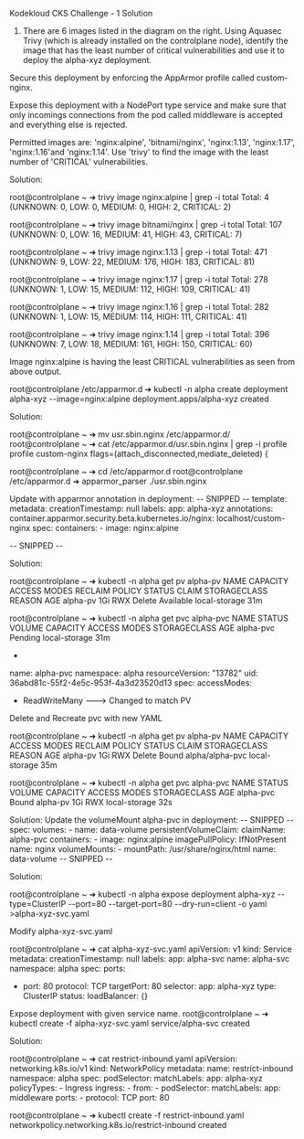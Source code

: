 Kodekloud CKS Challenge - 1 Solution


1. There are 6 images listed in the diagram on the right. Using Aquasec Trivy (which is already installed on the controlplane node), identify the image that has the least number of critical vulnerabilities and use it to deploy the alpha-xyz deployment.

Secure this deployment by enforcing the AppArmor profile called custom-nginx.

Expose this deployment with a NodePort type service and make sure that only incomings connections from the pod called middleware is accepted and everything else is rejected.

Permitted images are: 'nginx:alpine', 'bitnami/nginx', 'nginx:1.13', 'nginx:1.17', 'nginx:1.16'and 'nginx:1.14'. Use 'trivy' to find the image with the least number of 'CRITICAL' vulnerabilities.

Solution:

root@controlplane ~ ➜ trivy image nginx:alpine | grep -i total
Total: 4 (UNKNOWN: 0, LOW: 0, MEDIUM: 0, HIGH: 2, CRITICAL: 2)

root@controlplane ~ ➜  trivy image bitnami/nginx | grep -i total
Total: 107 (UNKNOWN: 0, LOW: 16, MEDIUM: 41, HIGH: 43, CRITICAL: 7)

root@controlplane ~ ➜  trivy image nginx:1.13 | grep -i total
Total: 471 (UNKNOWN: 9, LOW: 22, MEDIUM: 176, HIGH: 183, CRITICAL: 81)

root@controlplane ~ ➜  trivy image nginx:1.17 | grep -i total
Total: 278 (UNKNOWN: 1, LOW: 15, MEDIUM: 112, HIGH: 109, CRITICAL: 41)

root@controlplane ~ ➜  trivy image nginx:1.16 | grep -i total
Total: 282 (UNKNOWN: 1, LOW: 15, MEDIUM: 114, HIGH: 111, CRITICAL: 41)

root@controlplane ~ ➜  trivy image nginx:1.14 | grep -i total
Total: 396 (UNKNOWN: 7, LOW: 18, MEDIUM: 161, HIGH: 150, CRITICAL: 60)

Image nginx:alpine is having the least CRITICAL vulnerabilities as seen from above output.

root@controlplane /etc/apparmor.d ➜  kubectl -n alpha create deployment alpha-xyz --image=nginx:alpine
deployment.apps/alpha-xyz created

Solution:

root@controlplane ~ ➜  mv usr.sbin.nginx /etc/apparmor.d/
root@controlplane ~ ➜  cat /etc/apparmor.d/usr.sbin.nginx | grep -i profile
profile custom-nginx flags=(attach_disconnected,mediate_deleted) {

root@controlplane ~ ➜  cd /etc/apparmor.d
root@controlplane /etc/apparmor.d ➜  apparmor_parser ./usr.sbin.nginx 

Update with apparmor annotation in deployment:
-- SNIPPED -- 
  template:
    metadata:
      creationTimestamp: null
      labels:
        app: alpha-xyz
      annotations:
        container.apparmor.security.beta.kubernetes.io/nginx: localhost/custom-nginx
    spec:
      containers:
      - image: nginx:alpine
    
-- SNIPPED --   

Solution:

root@controlplane ~ ➜  kubectl -n alpha get pv alpha-pv 
NAME       CAPACITY   ACCESS MODES   RECLAIM POLICY   STATUS      CLAIM   STORAGECLASS    REASON   AGE
alpha-pv   1Gi        RWX            Delete           Available           local-storage            31m

root@controlplane ~ ➜  kubectl -n alpha get pvc alpha-pvc 
NAME        STATUS    VOLUME   CAPACITY   ACCESS MODES   STORAGECLASS    AGE
alpha-pvc   Pending                                      local-storage   31m

-


 name: alpha-pvc
  namespace: alpha
  resourceVersion: "13782"
  uid: 36abd81c-55f2-4e5c-953f-4a3d23520d13
spec:
  accessModes:
  - ReadWriteMany   ---> Changed to match PV

 Delete and Recreate pvc with new YAML

  root@controlplane ~ ➜ kubectl -n alpha get pv alpha-pv
NAME       CAPACITY   ACCESS MODES   RECLAIM POLICY   STATUS   CLAIM             STORAGECLASS    REASON   AGE
alpha-pv   1Gi        RWX            Delete           Bound    alpha/alpha-pvc   local-storage            35m

root@controlplane ~ ➜  kubectl -n alpha get pvc alpha-pvc 
NAME        STATUS   VOLUME     CAPACITY   ACCESS MODES   STORAGECLASS    AGE
alpha-pvc   Bound    alpha-pv   1Gi        RWX            local-storage   32s

Solution:
Update the volumeMount alpha-pvc in deployment:
-- SNIPPED --                
   spec:
      volumes:
      - name: data-volume
        persistentVolumeClaim:
           claimName: alpha-pvc
      containers:
      - image: nginx:alpine
        imagePullPolicy: IfNotPresent
        name: nginx
        volumeMounts:
        - mountPath: /usr/share/nginx/html
          name: data-volume
-- SNIPPED -- 

Solution: 

root@controlplane ~ ➜ kubectl -n alpha expose deployment alpha-xyz --type=ClusterIP --port=80 --target-port=80 --dry-run=client -o yaml >alpha-xyz-svc.yaml

Modify alpha-xyz-svc.yaml

root@controlplane ~ ➜  cat alpha-xyz-svc.yaml 
apiVersion: v1
kind: Service
metadata:
  creationTimestamp: null
  labels:
    app: alpha-svc
  name: alpha-svc
  namespace: alpha
spec:
  ports:
  - port: 80
    protocol: TCP
    targetPort: 80
  selector:
    app: alpha-xyz
  type: ClusterIP
status:
  loadBalancer: {}

Expose deployment with given service name.
  root@controlplane ~ ➜  kubectl create -f alpha-xyz-svc.yaml 
service/alpha-svc created

Solution:

root@controlplane ~ ➜  cat restrict-inbound.yaml 
apiVersion: networking.k8s.io/v1
kind: NetworkPolicy
metadata:
  name: restrict-inbound
  namespace: alpha
spec:
  podSelector:
    matchLabels:
      app: alpha-xyz
  policyTypes:
    - Ingress
  ingress:
    - from:
        - podSelector:
            matchLabels:
              app: middleware
      ports:
        - protocol: TCP
          port: 80

root@controlplane ~ ➜  kubectl create -f restrict-inbound.yaml 
networkpolicy.networking.k8s.io/restrict-inbound created